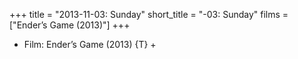 +++
title = "2013-11-03: Sunday"
short_title = "-03: Sunday"
films = ["Ender’s Game (2013)"]
+++


* Film: Ender’s Game (2013) {T} +
